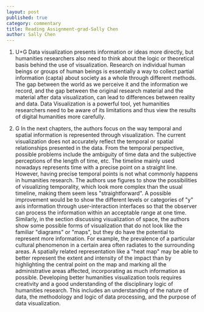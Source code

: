 ```yaml
---
layout: post
published: true
category: commentary
title: Reading Assignment-grad-Sally Chen
author: Sally Chen
---
```

1. U+G
Data visualization presents information or ideas more directly, but humanities researchers also need to think about the logic or theoretical basis behind the use of visualization. Research on individual human beings or groups of human beings is essentially a way to collect partial information (capta) about society as a whole through different methods. The gap between the world as we perceive it and the information we record, and the gap between the original research material and the material after data visualization, can lead to differences between reality and data. Data Visualization is a powerful tool, yet humanities researchers need to be aware of its limitations and thus view the results of digital humanities more carefully.

2. G
In the next chapters, the authors focus on the way temporal and spatial information is represented through visualization. The current visualization does not accurately reflect the temporal or spatial relationships presented in the data. 
From the temporal perspective, possible problems include the ambiguity of time data and the subjective perceptions of the length of time, etc. The timeline mainly used nowadays represents time with a precise point on a straight line. However, having precise temporal points is not what commonly happens in humanities research. The authors use figures to show the possibilities of visualizing temporality, which look more complex than the usual timeline, making them seem less "straightforward". A possible improvement would be to show the different levels or categories of "y" axis information through user-interaction interfaces so that the observer can process the information within an acceptable range at one time. 
Similarly, in the section discussing visualization of space, the authors show some possible forms of visualization that do not look like the familiar "diagrams" or "maps", but they do have the potential to represent more information. For example, the prevalence of a particular cultural phenomenon in a certain area often radiates to the surrounding areas. A spatially related representation like a "heat map" may be able to better represent the extent and intensity of the impact than by highlighting the central point on the map and marking all the administrative areas affected, incorporating as much information as possible.
Developing better humanities visualization tools requires creativity and a good understanding of the disciplinary logic of humanities research. This includes an understanding of the nature of data, the methodology and logic of data processing, and the purpose of data visualization.
